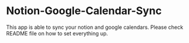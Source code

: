 # Notion-Google-Calendar-Sync
This app is able to sync your notion and google calendars. Please check README file on how to set everything up.
